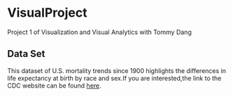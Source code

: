 # VisualProject
Project 1 of Visualization and Visual Analytics with Tommy Dang

## Data Set
This dataset of U.S. mortality trends since 1900 highlights the differences in life expectancy at birth by race and sex.If you are interested,the link to the CDC website can be found [here](https://data.cdc.gov/NCHS/NCHS-Death-rates-and-life-expectancy-at-birth/w9j2-ggv5).
